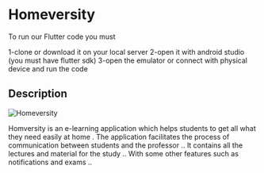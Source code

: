 # Homeversity
To run our Flutter code you must

1-clone or download it on your local server
2-open it with android studio (you must have flutter sdk)
3-open the emulator or connect with physical device and run the code

## Description

![Homeversity](presintation.gif)

Homversity is an e-learning application which helps students to get all what they need easily at home  .
The application facilitates the process of communication between students and the professor .. It contains all the lectures and material for the study .. With some other features  such as notifications and exams ..
